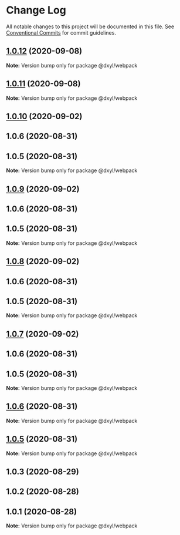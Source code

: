 # Change Log

All notable changes to this project will be documented in this file.
See [Conventional Commits](https://conventionalcommits.org) for commit guidelines.

## [1.0.12](https://github.com/fanyonglong/DxWebpack/compare/@dxyl/webpack@1.0.11...@dxyl/webpack@1.0.12) (2020-09-08)

**Note:** Version bump only for package @dxyl/webpack





## [1.0.11](https://github.com/fanyonglong/DxWebpack/compare/@dxyl/webpack@1.0.10...@dxyl/webpack@1.0.11) (2020-09-08)

**Note:** Version bump only for package @dxyl/webpack





## [1.0.10](https://github.com/fanyonglong/DxWebpack/compare/@dxyl/webpack@1.0.3...@dxyl/webpack@1.0.10) (2020-09-02)



## 1.0.6 (2020-08-31)



## 1.0.5 (2020-08-31)

**Note:** Version bump only for package @dxyl/webpack





## [1.0.9](https://github.com/fanyonglong/DxWebpack/compare/@dxyl/webpack@1.0.3...@dxyl/webpack@1.0.9) (2020-09-02)



## 1.0.6 (2020-08-31)



## 1.0.5 (2020-08-31)

**Note:** Version bump only for package @dxyl/webpack





## [1.0.8](https://github.com/fanyonglong/DxWebpack/compare/@dxyl/webpack@1.0.3...@dxyl/webpack@1.0.8) (2020-09-02)



## 1.0.6 (2020-08-31)



## 1.0.5 (2020-08-31)

**Note:** Version bump only for package @dxyl/webpack





## [1.0.7](https://github.com/fanyonglong/DxWebpack/compare/@dxyl/webpack@1.0.3...@dxyl/webpack@1.0.7) (2020-09-02)



## 1.0.6 (2020-08-31)



## 1.0.5 (2020-08-31)

**Note:** Version bump only for package @dxyl/webpack





## [1.0.6](https://github.com/fanyonglong/DxWebpack/compare/v1.0.5...v1.0.6) (2020-08-31)

**Note:** Version bump only for package @dxyl/webpack





## [1.0.5](https://github.com/fanyonglong/DxWebpack/compare/v1.0.2...v1.0.5) (2020-08-31)

**Note:** Version bump only for package @dxyl/webpack






## 1.0.3 (2020-08-29)



## 1.0.2 (2020-08-28)



## 1.0.1 (2020-08-28)

**Note:** Version bump only for package @dxyl/webpack
